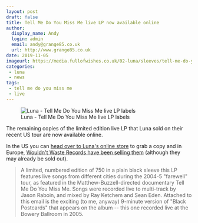 ```yaml
---
layout: post
draft: false
title: Tell Me Do You Miss Me live LP now available online
author:
  display_name: Andy
  login: admin
  email: andy@grange85.co.uk
  url: http://www.grange85.co.uk
date: 2019-11-05
imageurl: https://media.fullofwishes.co.uk/02-luna/sleeves/tell-me-do-you-miss-me-lp-label-comp.jpg
categories:
 - luna
 - news
tags:
 - tell me do you miss me
 - live
---
```

<figure class="caption aligncenter"><img src="https://media.fullofwishes.co.uk/02-luna/sleeves/tell-me-do-you-miss-me-lp-label-comp.jpg" alt="Luna - Tell Me Do You Miss Me live LP labels" /><figcaption class="caption-text">Luna - Tell Me Do You Miss Me live LP labels</figcaption></figure>

The remaining copies of the limited edition live LP that Luna sold on their recent US tour are now available online.

In the US you can [head over to Luna's online store](https://lunamusic.com/tell-me-do-you-miss-me) to grab a copy and in Europe, [Wouldn't Waste Records have been selling them](https://ww-records.com/store.html#!/products/luna-tell-me-do-you-miss-me) (although they may already be sold out).

> A limited, numbered edition of 750 in a plain black sleeve this LP features live songs from different cities during the 2004-5 "farewell" tour, as featured in the Matthew-Buzzell-directed documentary Tell Me Do You Miss Me. Songs were recorded live to multi-track by Jason Raboin, and mixed by Ray Ketchem and Sean Eden. Attached to this email is the exciting (to me, anyway) 9-minute version of "Black Postcards" that appears on the album -- this one recorded live at the Bowery Ballroom in 2005.
